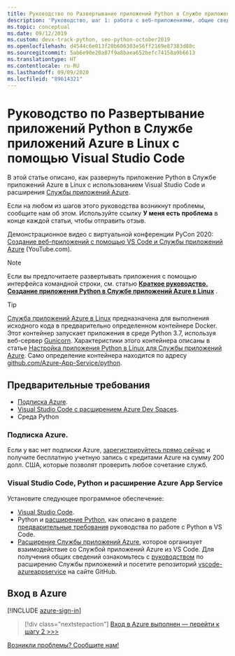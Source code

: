 ```yaml
---
title: Руководство по Развертывание приложений Python в Службе приложений Azure в Linux с помощью Visual Studio Code
description: 'Руководство, шаг 1: работа с веб-приложениями, общие сведения и предварительные требования.'
ms.topic: conceptual
ms.date: 09/12/2019
ms.custom: devx-track-python, seo-python-october2019
ms.openlocfilehash: d4544c6e013f20b606303e56ff2169e87383d88c
ms.sourcegitcommit: 5ab6e90e20a87f9a8baea652befc74158a9b6613
ms.translationtype: HT
ms.contentlocale: ru-RU
ms.lasthandoff: 09/09/2020
ms.locfileid: "89614321"
---
```

# <a name="tutorial-deploy-python-apps-to-azure-app-service-on-linux-from-visual-studio-code"></a>Руководство по Развертывание приложений Python в Службе приложений Azure в Linux с помощью Visual Studio Code

В этой статье описано, как развернуть приложение Python в Службе приложений Azure в Linux с использованием Visual Studio Code и расширения [Службы приложений Azure](https://marketplace.visualstudio.com/items?itemName=ms-azuretools.vscode-azureappservice).

Если на любом из шагов этого руководства возникнут проблемы, сообщите нам об этом. Используйте ссылку **У меня есть проблема** в конце каждой статьи, чтобы отправить отзыв.

Демонстрационное видео с виртуальной конференции PyCon 2020: <a href="https://www.youtube.com/watch?v=dNVvFttc-sA&feature=youtu.be&ocid=AID3006292" target="_blank">Создание веб-приложений с помощью VS Code и Службы приложений Azure</a> (YouTube.com).

> [!NOTE]
> Если вы предпочитаете развертывать приложения с помощью интерфейса командной строки, см. статью **[Краткое руководство. Создание приложения Python в Службе приложений Azure в Linux](/azure/app-service/quickstart-python)** .

> [!TIP]
> [Служба приложений Azure в Linux](/azure/app-service/overview#app-service-on-linux) предназначена для выполнения исходного кода в предварительно определенном контейнере Docker. Этот контейнер запускает приложения в среде Python 3.7, используя веб-сервер [Gunicorn](https://gunicorn.org). Характеристики этого контейнера описаны в статье [Настройка приложения Python в Linux для Службы приложений Azure](/azure/app-service/configure-language-python). Само определение контейнера находится по адресу [github.com/Azure-App-Service/python](https://github.com/Azure-App-Service/python/tree/master/3.7).

## <a name="prerequisites"></a>Предварительные требования

- [Подписка Azure](#azure-subscription).
- [Visual Studio Code с расширением Azure Dev Spaces](#visual-studio-code-python-and-the-azure-app-service-extension).
- Среда Python

### <a name="azure-subscription"></a>Подписка Azure.

Если у вас нет подписки Azure, [зарегистрируйтесь прямо сейчас](https://azure.microsoft.com/free/?utm_source=campaign&utm_campaign=vscode-tutorial-appservice-extension&mktingSource=vscode-tutorial-appservice-extension) и получите бесплатную учетную запись с кредитами Azure на сумму 200 долл. США, которые позволят проверить любое сочетание служб.

### <a name="visual-studio-code-python-and-the-azure-app-service-extension"></a>Visual Studio Code, Python и расширение Azure App Service

Установите следующее программное обеспечение:

- [Visual Studio Code](https://code.visualstudio.com/).
- Python и [расширение Python](https://marketplace.visualstudio.com/items?itemName=ms-python.python), как описано в разделе [предварительные требования](https://code.visualstudio.com/docs/python/python-tutorial) руководства по работе с Python в VS Code.
- [Расширение Службы приложений Azure](https://marketplace.visualstudio.com/items?itemName=ms-azuretools.vscode-azureappservice), которое организует взаимодействие со Службой приложений Azure из VS Code. Для получения общих сведений ознакомьтесь с [руководством](https://code.visualstudio.com/tutorials/app-service-extension/getting-started) по расширению Службы приложений и посетите репозиторий [vscode-azureappservice](https://github.com/Microsoft/vscode-azureappservice) на сайте GitHub.

## <a name="sign-in-to-azure"></a>Вход в Azure

[!INCLUDE [azure-sign-in](includes/azure-sign-in.md)]

> [!div class="nextstepaction"]
> [Вход в Azure выполнен — перейти к шагу 2 >>>](tutorial-deploy-app-service-on-linux-02.md)

[Возникли проблемы? Сообщите нам!](https://aka.ms/FlaskVSCQuickstartHelp)
